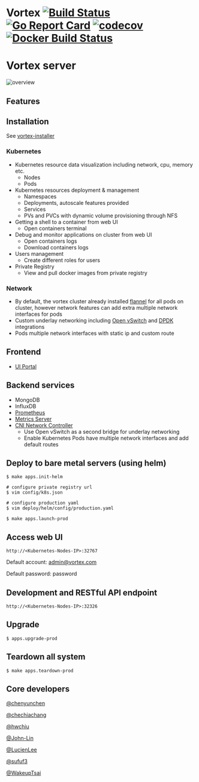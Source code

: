 Vortex [![Build Status](https://travis-ci.org/linkernetworks/vortex.svg?branch=develop)](https://travis-ci.org/linkernetworks/vortex) [![Go Report Card](https://goreportcard.com/badge/github.com/linkernetworks/vortex)](https://goreportcard.com/report/github.com/linkernetworks/vortex) [![codecov](https://codecov.io/gh/linkernetworks/vortex/branch/develop/graph/badge.svg)](https://codecov.io/gh/linkernetworks/vortex) [![Docker Build Status](https://img.shields.io/docker/build/sdnvortex/vortex.svg)](https://hub.docker.com/r/sdnvortex/vortex/)
===

# Vortex server

![overview](./images/overview.png)

## Features

## Installation

See [vortex-installer](https://github.com/linkernetworks/vortex-installer)

### Kubernetes

- Kubernetes resource data visualization including network, cpu, memory etc.
    - Nodes
    - Pods
- Kubernetes resources deployment & management
    - Namespaces
    - Deployments, autoscale features provided
    - Services
    - PVs and PVCs with dynamic volume provisioning through NFS
- Getting a shell to a container from web UI
    - Open containers terminal
- Debug and monitor applications on cluster from web UI 
    - Open containers logs
    - Download containers logs
- Users management
    - Create different roles for users
- Private Registry
    - View and pull docker images from private registry

### Network 

- By default, the vortex cluster already installed [flannel](https://github.com/coreos/flannel) for all pods on cluster, however network 
  features can add extra multiple network interfaces for pods
- Custom underlay networking including [Open vSwitch](https://www.openvswitch.org/) and [DPDK](https://www.dpdk.org/) integrations
- Pods multiple network interfaces with static ip and custom route

## Frontend

- [UI Portal](https://github.com/linkernetworks/vortex-portal)

## Backend services

- MongoDB
- InfluxDB
- [Prometheus](https://prometheus.io/)
- [Metrics Server](https://github.com/kubernetes-incubator/metrics-server)
- [CNI Network Controller](https://github.com/linkernetworks/network-controller)
  - Use Open vSwitch as a second bridge for underlay networking
  - Enable Kubernetes Pods have multiple network interfaces and add default routes

## Deploy to bare metal servers (using helm)

```shell
$ make apps.init-helm

# configure private registry url
$ vim config/k8s.json

# configure production yaml 
$ vim deploy/helm/config/production.yaml

$ make apps.launch-prod
```

## Access web UI

```
http://<Kubernetes-Nodes-IP>:32767
```

Default account: admin@vortex.com

Default password: password

## Development and RESTful API endpoint

```
http://<Kubernetes-Nodes-IP>:32326
```

## Upgrade

```shell
$ apps.upgrade-prod
```

## Teardown all system

```shell
$ make apps.teardown-prod
```

## Core developers

[@chenyunchen](https://github.com/chenyunchen)

[@chechiachang](https://github.com/chechiachang)

[@hwchiu](https://github.com/hwchiu)

[@John-Lin](https://github.com/John-Lin)

[@LucienLee](https://github.com/LucienLee)

[@sufuf3](https://github.com/sufuf3)

[@WakeupTsai](https://github.com/WakeupTsai)
